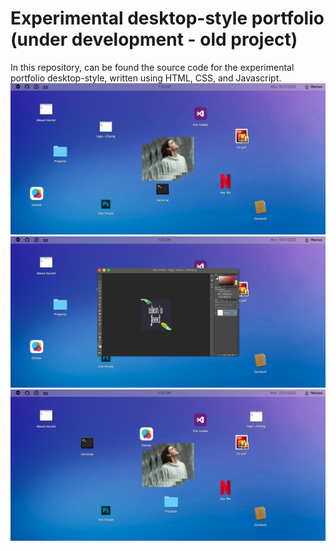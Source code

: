 # Experimental desktop-style portfolio (under development - old project)
In this repository, can be found the source code for the experimental portfolio desktop-style, written using HTML, CSS, and Javascript.
![Screencapture 1](screencapture1.png)
![Screencapture 2](screencapture2.png)
![Screencapture 3](screencapture3.png)